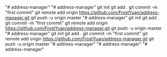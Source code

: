 "# address-manager" 
"# address-manager"  git init git add . git commit -m "first commit" git remote add origin https://github.com/FrostYuan/address-manager.git git push -u origin master
"# address-manager"  git init git add . git commit -m "first commit" git remote add origin https://github.com/FrostYuan/address-manager.git git push -u origin master
"# address-manager"  git init git add . git commit -m "first commit" git remote add origin https://github.com/FrostYuan/address-manager.git git push -u origin master
"# address-manager" 
"# address-manager" 
"# address-manager" 
